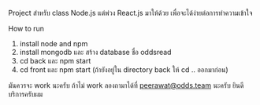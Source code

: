 Project สำหรับ class Node.js
แต่พ่วง React.js มาให้ด้วย เพื่อจะได้ง่ายต่อการทำความเข้าใจ

How to run
1. install node and npm
2. install mongodb และ สร้าง database ชื่อ oddsread
3. cd back และ npm start
4. cd front และ npm start (ถ้ายังอยู่ใน directory back ให้ cd .. ออกมาก่อน)

มันควรจะ work นะครับ
ถ้าไม่ work ลองถามาได้ที่ peerawat@odds.team นะครับ
ยินดีบริการครับผม